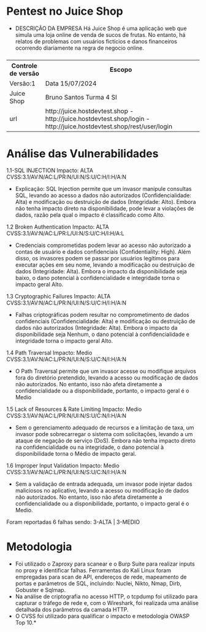 # Pentest no Juice Shop

* DESCRIÇÃO DA EMPRESA
Há Juice Shop é uma aplicação web que simula uma
loja online de venda de sucos de frutas. No entanto,
há relatos de problemas com usuários fictícios e
danos financeiros ocorrendo diariamente na regra
de negocio online.

<h3>
    <table>
        <tr>
            <th>Controle de versão</th>
                <th> Escopo </th>
        </tr>
        <tr>
            <td>Versão:1</td>
            <td>Data 15/07/2024</td>
       <tr>
            <td>Juice Shop</td>
            <td>Bruno Santos Turma 4 SI</td>
       <tr>
       <tr>
            <td>url</td>
            <td>http://juice.hostdevtest.shop
- http://juice.hostdevtest.shop/login
- http://juice.hostdevtest.shop/rest/user/login</td>
       <tr>
    </table>
</h3> 
</p>

# Análise das Vulnerabilidades
1.1-SQL INJECTION Impacto: ALTA CVSS:3.1/AV:N/AC:L/PR:N/UI:N/S:U/C:H/I:H/A:N </p>
- Explicação: SQL Injection permite que um invasor manipule consultas SQL, levando ao acesso a dados não autorizados (Confidencialidade: Alta) e modificação ou destruição de dados (Integridade: Alto). Embora não tenha impacto direto na disponibilidade, pode levar a violações de dados, razão pela qual o impacto é classificado como Alto. 
  
1.2 Broken Authentication Impacto: ALTA CVSS:3.1/AV:N/AC:L/PR:L/UI:N/S:U/C:H/I:H/A:L  </p>
- Credenciais comprometidas podem levar ao acesso não autorizado a contas de usuário e dados confidenciais (Confidentiality: High). Além disso, os invasores podem se passar por usuários legítimos para executar ações em seu nome, levando a modificação ou destruição de dados (Integridade: Alta). Embora o impacto da disponibilidade seja baixo, o dano potencial à confidencialidade e integridade torna o impacto geral Alto.
  
1.3 Cryptographic Failures Impacto: ALTA CVSS:3.1/AV:N/AC:L/PR:N/UI:N/S:U/C:H/I:H/A:N </p>
- Falhas criptográficas podem resultar no comprometimento de dados confidenciais (Confidencialidade: Alta) e modificação ou destruição de dados não autorizados (Integridade: Alta). Embora o impacto da disponibilidade seja Nenhum, o dano potencial à confidencialidade e integridade torna o impacto geral Alto. 

1.4 Path Traversal Impacto: Medio CVSS:3.1/AV:N/AC:L/PR:N/UI:N/S:U/C:N/I:H/A:N </p>
- O Path Traversal permite que um invasor acesse ou modifique arquivos fora do diretório pretendido, levando a acesso ou modificação de dados não autorizados. No entanto, isso não afeta diretamente a confidencialidade ou a disponibilidade, portanto, o impacto geral é o Medio
  
1.5 Lack of Resources & Rate Limiting Impacto: Medio CVSS:3.1/AV:N/AC:L/PR:N/UI:N/S:U/C:N/I:H/A:N </p>
- Sem o gerenciamento adequado de recursos e a limitação de taxa, um invasor pode sobrecarregar o sistema com solicitações, levando a um ataque de negação de serviço (DoS). Embora não tenha impacto direto na confidencialidade ou na integridade, o dano potencial à disponibilidade torna o Médio de impacto geral.
  
1.6 Improper Input Validation Impacto: Medio CVSS:3.1/AV:N/AC:L/PR:N/UI:N/S:U/C:N/I:H/A:N </p>
- Sem a validação de entrada adequada, um invasor pode injetar dados maliciosos no aplicativo, levando a acesso ou modificação de dados não autorizados. No entanto, isso não afeta diretamente a confidencialidade ou a disponibilidade, portanto, o impacto geral é o Medio.

Foram reportadas 6 falhas sendo: 3-ALTA | 3-MEDIO

# Metodologia

- Foi utilizado o Zaproxy para scanear e o Burp Suite para realizar inputs no proxy e identificar falhas. Ferramentas do Kali Linux foram empregadas para scan de API, endereços de rede, mapeamento de portas e parâmetros de SQL, incluindo: Nuclei, Nikto, Nmap, Dirb, Gobuster e Sqlmap.
- Na análise de criptografia no acesso HTTP, o tcpdump foi utilizado para capturar o tráfego de rede e, com o Wireshark, foi realizada uma análise detalhada dos parâmetros da camada HTTP.
- O CVSS foi utilizado para qualificar o impacto e metodologia OWASP Top 10.*
